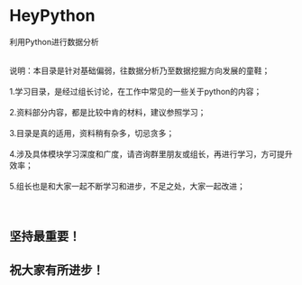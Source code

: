 # HeyPython
利用Python进行数据分析

<br>说明：本目录是针对基础偏弱，往数据分析乃至数据挖掘方向发展的童鞋；<br/>
<br>1.学习目录，是经过组长讨论，在工作中常见的一些关于python的内容；<br/>
<br>2.资料部分内容，都是比较中肯的材料，建议参照学习；<br/>
<br>3.目录是真的适用，资料稍有杂多，切忌贪多；<br/>
<br>4.涉及具体模块学习深度和广度，请咨询群里朋友或组长，再进行学习，方可提升效率；<br/>
<br>5.组长也是和大家一起不断学习和进步，不足之处，大家一起改进；<br/>
<br><br/>
<h2>坚持最重要！</h2>
<h2>祝大家有所进步！<h2/>
		
		
		
		
